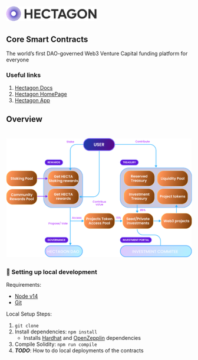 # <img src="docs/HectagonLightIcon.png" alt="Hectagon" height="40px">
## Core Smart Contracts

The world’s first DAO-governed Web3 Venture Capital funding platform for everyone
### Useful links

1. [Hectagon Docs](https://docs.hectagon.finance/)
1. [Hectagon HomePage](https://hectagon.finance/)
1. [Hectagon App](https://app.hectagon.finance/)

## Overview

# <img src="docs/ProductOverview.png" alt="Hectagon">

###  🔧 Setting up local development

Requirements:
- [Node v14](https://nodejs.org/download/release/latest-v14.x/)  
- [Git](https://git-scm.com/downloads)


Local Setup Steps:
1. ``git clone``
1. Install dependencies: `npm install` 
    - Installs [Hardhat](https://hardhat.org/getting-started/) and [OpenZepplin](https://docs.openzeppelin.com/contracts/4.x/) dependencies
1. Compile Solidity: ``npm run compile``
1. **_TODO_**: How to do local deployments of the contracts


